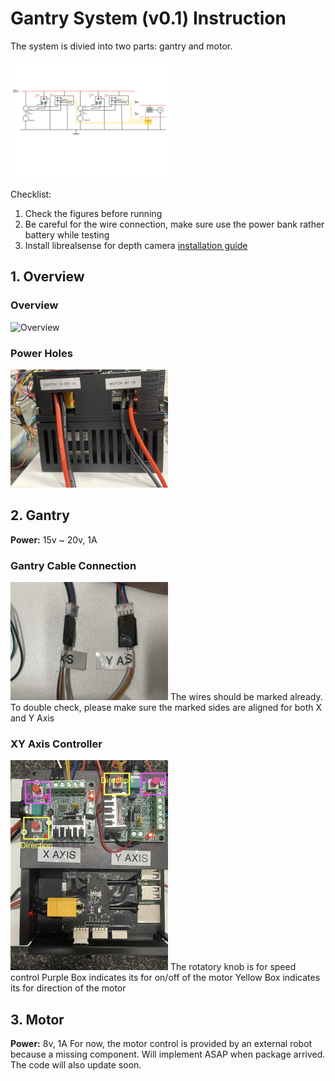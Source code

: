 # Gantry System (v0.1) Instruction
The system is divied into two parts: gantry and motor. 

<img src="figures/Gantry_System_Circuit.png" alt="Overview" width="50%">

Checklist:
1. Check the figures before running
2. Be careful for the wire connection, make sure use the power bank rather battery while testing
3. Install librealsense for depth camera [installation guide](https://github.com/IntelRealSense/librealsense/blob/master/doc/installation.md)

## 1. Overview
### Overview
<img src="figures/Overview.JPG" alt="Overview" width="50%">

### Power Holes
<img src="figures/Power_Holes.JPG" alt="Power Holes" width="50%">

## 2. Gantry
**Power:** 15v ~ 20v, 1A

### Gantry Cable Connection
<img src="figures/Gantry_Cable_Connection.JPG" alt="Gantry Cable Connection" width="50%">
The wires should be marked already. To double check, please make sure the marked sides are aligned for both X and Y Axis

### XY Axis Controller
<img src="figures/XYAxis_Controller.JPG" alt="XY Axis Controller" width="50%">
The rotatory knob is for speed control
Purple Box indicates its for on/off of the motor 
Yellow Box indicates its for direction of the motor

## 3. Motor
**Power:** 8v, 1A
For now, the motor control is provided by an external robot because a missing component. Will implement ASAP when package arrived. The code will also update soon.
